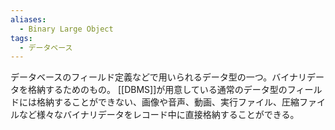 ```yaml
---
aliases:
  - Binary Large Object
tags:
  - データベース
---
```

データベースのフィールド定義などで用いられるデータ型の一つ。バイナリデータを格納するためのもの。
[[DBMS]]が用意している通常のデータ型のフィールドには格納することができない、画像や音声、動画、実行ファイル、圧縮ファイルなど様々なバイナリデータをレコード中に直接格納することができる。